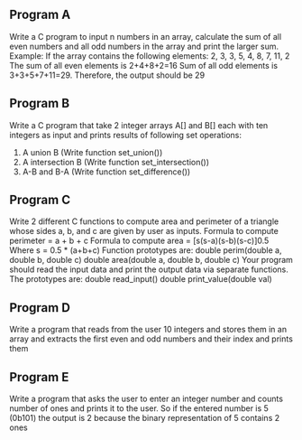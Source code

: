 ## Program A
Write a C program to input n numbers in an array, calculate the
sum of all even numbers and all odd numbers in the array and
print the larger sum. 
Example: If the array contains the following
elements: 2, 3, 3, 5, 4, 8, 7, 11, 2 The sum of all even elements is
2+4+8+2=16 Sum of all odd elements is 3+3+5+7+11=29.
Therefore, the output should be 29

## Program B
Write a C program that take 2 integer arrays A[] and B[] each with
ten integers as input and prints results of following set operations:
1. A union B (Write function set_union())
2. A intersection B (Write function set_intersection())
3. A-B and B-A (Write function set_difference())

## Program C
Write 2 different C functions to compute area and perimeter of a
triangle whose sides a, b, and c are given by user as inputs.
Formula to compute perimeter = a + b + c
Formula to compute area = [s(s-a)(s-b)(s-c)]0.5 Where s = 0.5 *
(a+b+c)
Function prototypes are:
double perim(double a, double b, double c)
double area(double a, double b, double c)
Your program should read the input data and print the output
data via separate functions. 
The prototypes are:
double read_input()
double print_value(double val)

## Program D
Write a program that reads from the user 10 integers and stores them in
an array and extracts the first even and odd numbers and their index and
prints them

## Program E
Write a program that asks the user to enter an integer number and counts number
of ones and prints it to the user. So if the entered number is 5 (0b101) the
output is 2 because the binary representation of 5 contains 2 ones

